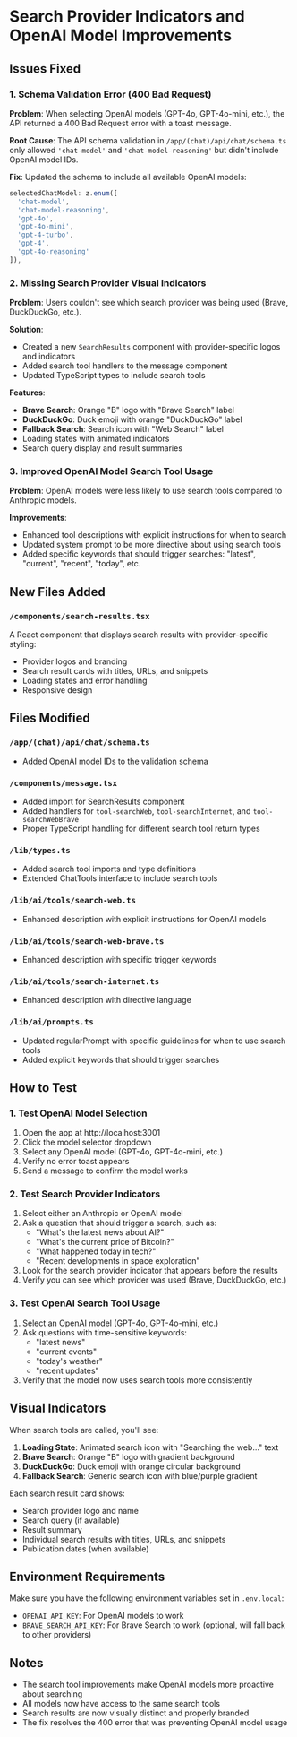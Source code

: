 # Search Provider Indicators and OpenAI Model Improvements

## Issues Fixed

### 1. Schema Validation Error (400 Bad Request)

**Problem**: When selecting OpenAI models (GPT-4o, GPT-4o-mini, etc.), the API returned a 400 Bad Request error with a toast message.

**Root Cause**: The API schema validation in `/app/(chat)/api/chat/schema.ts` only allowed `'chat-model'` and `'chat-model-reasoning'` but didn't include OpenAI model IDs.

**Fix**: Updated the schema to include all available OpenAI models:

```typescript
selectedChatModel: z.enum([
  'chat-model',
  'chat-model-reasoning',
  'gpt-4o',
  'gpt-4o-mini',
  'gpt-4-turbo',
  'gpt-4',
  'gpt-4o-reasoning'
]),
```

### 2. Missing Search Provider Visual Indicators

**Problem**: Users couldn't see which search provider was being used (Brave, DuckDuckGo, etc.).

**Solution**:

- Created a new `SearchResults` component with provider-specific logos and indicators
- Added search tool handlers to the message component
- Updated TypeScript types to include search tools

**Features**:

- **Brave Search**: Orange "B" logo with "Brave Search" label
- **DuckDuckGo**: Duck emoji with orange "DuckDuckGo" label
- **Fallback Search**: Search icon with "Web Search" label
- Loading states with animated indicators
- Search query display and result summaries

### 3. Improved OpenAI Model Search Tool Usage

**Problem**: OpenAI models were less likely to use search tools compared to Anthropic models.

**Improvements**:

- Enhanced tool descriptions with explicit instructions for when to search
- Updated system prompt to be more directive about using search tools
- Added specific keywords that should trigger searches: "latest", "current", "recent", "today", etc.

## New Files Added

### `/components/search-results.tsx`

A React component that displays search results with provider-specific styling:

- Provider logos and branding
- Search result cards with titles, URLs, and snippets
- Loading states and error handling
- Responsive design

## Files Modified

### `/app/(chat)/api/chat/schema.ts`

- Added OpenAI model IDs to the validation schema

### `/components/message.tsx`

- Added import for SearchResults component
- Added handlers for `tool-searchWeb`, `tool-searchInternet`, and `tool-searchWebBrave`
- Proper TypeScript handling for different search tool return types

### `/lib/types.ts`

- Added search tool imports and type definitions
- Extended ChatTools interface to include search tools

### `/lib/ai/tools/search-web.ts`

- Enhanced description with explicit instructions for OpenAI models

### `/lib/ai/tools/search-web-brave.ts`

- Enhanced description with specific trigger keywords

### `/lib/ai/tools/search-internet.ts`

- Enhanced description with directive language

### `/lib/ai/prompts.ts`

- Updated regularPrompt with specific guidelines for when to use search tools
- Added explicit keywords that should trigger searches

## How to Test

### 1. Test OpenAI Model Selection

1. Open the app at http://localhost:3001
2. Click the model selector dropdown
3. Select any OpenAI model (GPT-4o, GPT-4o-mini, etc.)
4. Verify no error toast appears
5. Send a message to confirm the model works

### 2. Test Search Provider Indicators

1. Select either an Anthropic or OpenAI model
2. Ask a question that should trigger a search, such as:
   - "What's the latest news about AI?"
   - "What's the current price of Bitcoin?"
   - "What happened today in tech?"
   - "Recent developments in space exploration"
3. Look for the search provider indicator that appears before the results
4. Verify you can see which provider was used (Brave, DuckDuckGo, etc.)

### 3. Test OpenAI Search Tool Usage

1. Select an OpenAI model (GPT-4o, GPT-4o-mini, etc.)
2. Ask questions with time-sensitive keywords:
   - "latest news"
   - "current events"
   - "today's weather"
   - "recent updates"
3. Verify that the model now uses search tools more consistently

## Visual Indicators

When search tools are called, you'll see:

1. **Loading State**: Animated search icon with "Searching the web..." text
2. **Brave Search**: Orange "B" logo with gradient background
3. **DuckDuckGo**: Duck emoji with orange circular background
4. **Fallback Search**: Generic search icon with blue/purple gradient

Each search result card shows:

- Search provider logo and name
- Search query (if available)
- Result summary
- Individual search results with titles, URLs, and snippets
- Publication dates (when available)

## Environment Requirements

Make sure you have the following environment variables set in `.env.local`:

- `OPENAI_API_KEY`: For OpenAI models to work
- `BRAVE_SEARCH_API_KEY`: For Brave Search to work (optional, will fall back to other providers)

## Notes

- The search tool improvements make OpenAI models more proactive about searching
- All models now have access to the same search tools
- Search results are now visually distinct and properly branded
- The fix resolves the 400 error that was preventing OpenAI model usage
